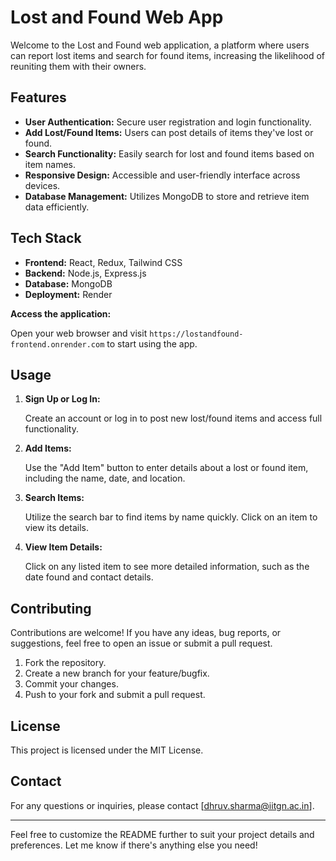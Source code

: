 # Lost and Found Web App

Welcome to the Lost and Found web application, a platform where users can report lost items and search for found items, increasing the likelihood of reuniting them with their owners.

## Features

- **User Authentication:** Secure user registration and login functionality.
- **Add Lost/Found Items:** Users can post details of items they've lost or found.
- **Search Functionality:** Easily search for lost and found items based on item names.
- **Responsive Design:** Accessible and user-friendly interface across devices.
- **Database Management:** Utilizes MongoDB to store and retrieve item data efficiently.

## Tech Stack

- **Frontend:** React, Redux, Tailwind CSS
- **Backend:** Node.js, Express.js
- **Database:** MongoDB
- **Deployment:** Render

 **Access the application:**

   Open your web browser and visit `https://lostandfound-frontend.onrender.com` to start using the app.

## Usage

1. **Sign Up or Log In:**

   Create an account or log in to post new lost/found items and access full functionality.

2. **Add Items:**

   Use the "Add Item" button to enter details about a lost or found item, including the name, date, and location.

3. **Search Items:**

   Utilize the search bar to find items by name quickly. Click on an item to view its details.

4. **View Item Details:**

   Click on any listed item to see more detailed information, such as the date found and contact details.

## Contributing

Contributions are welcome! If you have any ideas, bug reports, or suggestions, feel free to open an issue or submit a pull request.

1. Fork the repository.
2. Create a new branch for your feature/bugfix.
3. Commit your changes.
4. Push to your fork and submit a pull request.

## License

This project is licensed under the MIT License.

## Contact

For any questions or inquiries, please contact [dhruv.sharma@iitgn.ac.in].

---

Feel free to customize the README further to suit your project details and preferences. Let me know if there's anything else you need!
